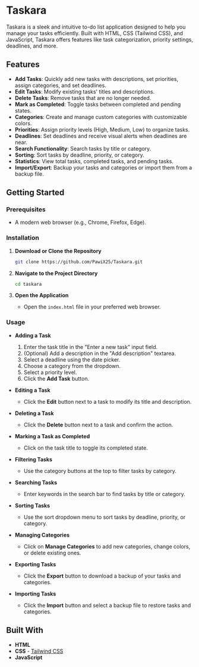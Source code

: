 # Taskara

Taskara is a sleek and intuitive to-do list application designed to help you manage your tasks efficiently. Built with HTML, CSS (Tailwind CSS), and JavaScript, Taskara offers features like task categorization, priority settings, deadlines, and more.

## Features

- **Add Tasks**: Quickly add new tasks with descriptions, set priorities, assign categories, and set deadlines.
- **Edit Tasks**: Modify existing tasks' titles and descriptions.
- **Delete Tasks**: Remove tasks that are no longer needed.
- **Mark as Completed**: Toggle tasks between completed and pending states.
- **Categories**: Create and manage custom categories with customizable colors.
- **Priorities**: Assign priority levels (High, Medium, Low) to organize tasks.
- **Deadlines**: Set deadlines and receive visual alerts when deadlines are near.
- **Search Functionality**: Search tasks by title or category.
- **Sorting**: Sort tasks by deadline, priority, or category.
- **Statistics**: View total tasks, completed tasks, and pending tasks.
- **Import/Export**: Backup your tasks and categories or import them from a backup file.

## Getting Started

### Prerequisites

- A modern web browser (e.g., Chrome, Firefox, Edge).

### Installation

1. **Download or Clone the Repository**

   ```bash
   git clone https://github.com/PawiX25/Taskara.git
   ```

2. **Navigate to the Project Directory**

   ```bash
   cd taskara
   ```

3. **Open the Application**

   - Open the `index.html` file in your preferred web browser.

### Usage

- **Adding a Task**

  1. Enter the task title in the "Enter a new task" input field.
  2. (Optional) Add a description in the "Add description" textarea.
  3. Select a deadline using the date picker.
  4. Choose a category from the dropdown.
  5. Select a priority level.
  6. Click the **Add Task** button.

- **Editing a Task**

  - Click the **Edit** button next to a task to modify its title and description.

- **Deleting a Task**

  - Click the **Delete** button next to a task and confirm the action.

- **Marking a Task as Completed**

  - Click on the task title to toggle its completed state.

- **Filtering Tasks**

  - Use the category buttons at the top to filter tasks by category.

- **Searching Tasks**

  - Enter keywords in the search bar to find tasks by title or category.

- **Sorting Tasks**

  - Use the sort dropdown menu to sort tasks by deadline, priority, or category.

- **Managing Categories**

  - Click on **Manage Categories** to add new categories, change colors, or delete existing ones.

- **Exporting Tasks**

  - Click the **Export** button to download a backup of your tasks and categories.

- **Importing Tasks**

  - Click the **Import** button and select a backup file to restore tasks and categories.

## Built With

- **HTML**
- **CSS** - [Tailwind CSS](https://tailwindcss.com/)
- **JavaScript**
